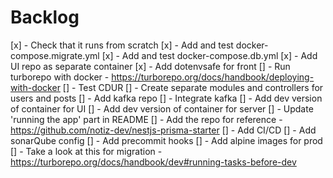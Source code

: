 # Backlog

[x] - Check that it runs from scratch
[x] - Add and test docker-compose.migrate.yml
[x] - Add and test docker-compose.db.yml
[x] - Add UI repo as separate container
[x] - Add dotenvsafe for front
[] - Run turborepo with docker - https://turborepo.org/docs/handbook/deploying-with-docker
[] - Test CDUR
[] - Create separate modules and controllers for users and posts
[] - Add kafka repo
[] - Integrate kafka
[] - Add dev version of container for UI
[] - Add dev version of container for server
[] - Update 'running the app' part in README
[] - Add the repo for reference - https://github.com/notiz-dev/nestjs-prisma-starter
[] - Add CI/CD
[] - Add sonarQube config
[] - Add precommit hooks
[] - Add alpine images for prod
[] - Take a look at this for migration - https://turborepo.org/docs/handbook/dev#running-tasks-before-dev